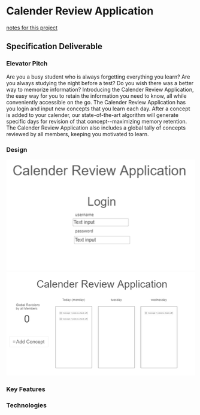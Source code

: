 # Calender Review Application
[notes for this project](notes.md)
## Specification Deliverable
### Elevator Pitch
Are you a busy student who is always forgetting everything you learn?  Are you always studying the night before a test? Do you wish  there was a better way to memorize information? Introducing the Calender Review Application, the easy way for you to retain the information you need to know, all while conveniently accessible on the go.  The Calender Review Application has you login and input new concepts that you learn each day.  After a concept is added to your calender, our state-of-the-art algorithm will generate specific days for revision of that concept--maximizing memory retention.  The Calender Review Application also includes a global tally of concepts reviewed by all members, keeping you motivated to learn.
### Design
![screenshot](page1_design.png)
![screenshot](page2_design.png)
### Key Features
### Technologies
